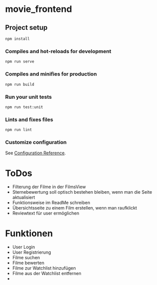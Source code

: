# movie_frontend

## Project setup
```
npm install
```

### Compiles and hot-reloads for development
```
npm run serve
```

### Compiles and minifies for production
```
npm run build
```

### Run your unit tests
```
npm run test:unit
```

### Lints and fixes files
```
npm run lint
```

### Customize configuration
See [Configuration Reference](https://cli.vuejs.org/config/).

# ToDos

* Filterung der Filme in der FilmsView
* Sternebewertung soll optisch bestehen bleiben, wenn man die Seite aktualisiert
* Funktionsweise im ReadMe schreiben
* Übersichtsseite zu einem Film erstellen, wenn man raufklickt
* Reviewtext für user ermöglichen

# Funktionen
* User Login
* User Registrierung
* Filme suchen
* Filme bewerten
* Filme zur Watchlist hinzufügen
* Filme aus der Watchlist entfernen
* 

